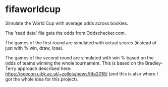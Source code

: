 # fifaworldcup

Simulate the World Cup with average odds across bookies.

The 'read data' file gets the odds from Oddschecker.com. 

The games of the first round are simulated with actual scores (instead of just with % win, draw, lose).

The games of the second round are simulated with win % based on the odds of teams winning the whole tournament. This is based on the Bradley-Terry approach described here: https://eeecon.uibk.ac.at/~zeileis/news/fifa2018/ (and this is also where I got the whole idea for this project).
